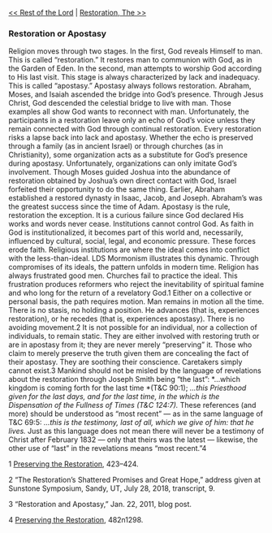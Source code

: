 [<< Rest of the Lord](Rest%20of%20the%20Lord)  |  [Restoration, The >>](Restoration,%20The)

### Restoration or Apostasy
Religion moves through two stages. In the first, God reveals Himself to man. This is called “restoration.” It restores man to communion with God, as in the Garden of Eden. In the second, man attempts to worship God according to His last visit. This stage is always characterized by lack and inadequacy. This is called “apostasy.” Apostasy always follows restoration. Abraham, Moses, and Isaiah ascended the bridge into God’s presence. Through Jesus Christ, God descended the celestial bridge to live with man. Those examples all show God wants to reconnect with man. Unfortunately, the participants in a restoration leave only an echo of God’s voice unless they remain connected with God through continual restoration. Every restoration risks a lapse back into lack and apostasy. Whether the echo is preserved through a family (as in ancient Israel) or through churches (as in Christianity), some organization acts as a substitute for God’s presence during apostasy. Unfortunately, organizations can only imitate God’s involvement. Though Moses guided Joshua into the abundance of restoration obtained by Joshua’s own direct contact with God, Israel forfeited their opportunity to do the same thing. Earlier, Abraham established a restored dynasty in Isaac, Jacob, and Joseph. Abraham’s was the greatest success since the time of Adam. Apostasy is the rule, restoration the exception. It is a curious failure since God declared His works and words never cease. Institutions cannot control God. As faith in God is institutionalized, it becomes part of this world and, necessarily, influenced by cultural, social, legal, and economic pressure. These forces erode faith. Religious institutions are where the ideal comes into conflict with the less-than-ideal. LDS Mormonism illustrates this dynamic. Through compromises of its ideals, the pattern unfolds in modern time. Religion has always frustrated good men. Churches fail to practice the ideal. This frustration produces reformers who reject the inevitability of spiritual famine and who long for the return of a revelatory God.1 Either on a collective or personal basis, the path requires motion. Man remains in motion all the time. There is no stasis, no holding a position. He advances (that is, experiences restoration), or he recedes (that is, experiences apostasy). There is no avoiding movement.2 It is not possible for an individual, nor a collection of individuals, to remain static. They are either involved with restoring truth or are in apostasy from it; they are never merely “preserving” it. Those who claim to merely preserve the truth given them are concealing the fact of their apostasy. They are soothing their conscience. Caretakers simply cannot exist.3 Mankind should not be misled by the language of revelations about the restoration through Joseph Smith being “the last”: *…which kingdom is coming forth for the last time *(T&C 90:1); *…this Priesthood given for the last days, and for the last time, in the which is the Dispensation of the Fullness of Times *(T&C 124:7)*.* These references (and more) should be understood as “most recent” — as in the same language of T&C 69:5: *…this is the testimony, last of all, which we give of him: that he lives.* Just as this language does not mean there will never be a testimony of Christ after February 1832 — only that theirs was the latest — likewise, the other use of “last” in the revelations means “most recent.”4



1
[Preserving the Restoration](#), 423–424.


2 “The Restoration’s Shattered Promises and Great Hope,” address given at Sunstone Symposium, Sandy, UT, July 28, 2018, transcript, 9.


3 “Restoration and Apostasy,” Jan. 22, 2011, blog post.


4
[Preserving the Restoration](#), 482n1298.